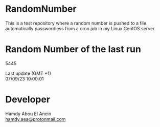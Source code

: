 # RandomNumber    
This is a test repository where a random number is pushed to a file automatically passwordless from a cron job in my Linux CentOS server    
# Random Number of the last run   
5445
      
Last update (GMT +1)    
07/09/23 10:00:01
# Developer    
Hamdy Abou El Anein   
hamdy.aea@protonmail.com
